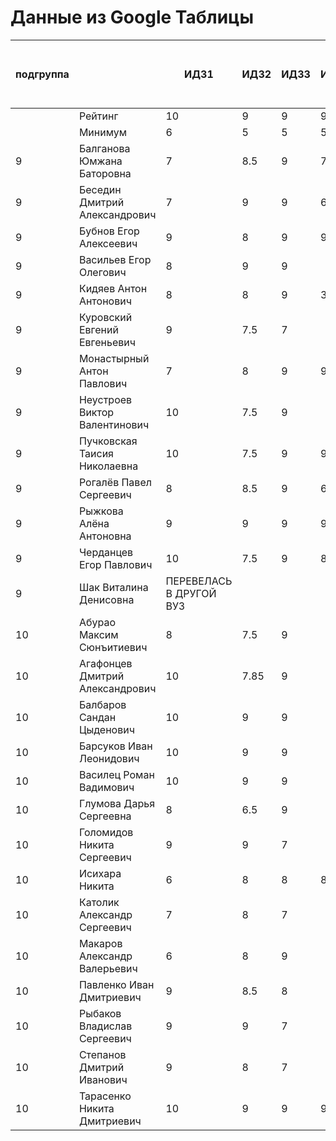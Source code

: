# Данные из Google Таблицы

| подгруппа |  | ИДЗ1 | ИДЗ2 | ИДЗ3 | ИДЗ4 | ИДЗ5 | ИДЗ | КР 1 | КР 2 | Коллоквиум | 21.09 | 28.09 | 07.10 | 12.10 | 19.10 | 26.10 | 02.11 | 09.11 | 16.11 | 23.11 | 30.11 | 07.12 | 14.12 | 21.12 | 11.01 | 18.01 | 25.01 | Доп. баллы (работа на паре) | Посещения | Конспект | Сумма баллов | Итоговая оценка |
| --- | --- | --- | --- | --- | --- | --- | --- | --- | --- | --- | --- | --- | --- | --- | --- | --- | --- | --- | --- | --- | --- | --- | --- | --- | --- | --- | --- | --- | --- | --- | --- | --- |
|  | Рейтинг | 10 | 9 | 9 | 9 | 9 | 46 | 8 | 8 | 15 |  |  |  |  |  |  |  |  |  |  |  |  |  |  |  |  |  | 9 | 9 | 5 |  |  |
|  | Минимум | 6 | 5 | 5 | 5 | 5 | 26 | 6 | 6 | 10 |  |  |  |  |  |  |  |  |  |  |  |  |  |  |  |  |  | 4 | 6 | 3 |  |  |
| 9 | Балганова Юмжана Баторовна | 7 | 8.5 | 9 | 7 | 9 | 40.5 | 7.8 | 6 | 13 | 1 | 2 | 1 | 2 | 1 | 2 | 1 | 2 | 1 | 2 | 1 | 2 | 1 | 2 |  |  |  | 3.3 | 7.56 |  | 78.16 | хорошо |
| 9 | Беседин Дмитрий Александрович | 7 | 9 | 9 | 6.5 | 7.5 | 39 | 6.5 | 7.5 | 11 | 1 | 2 | 0 | 2 | 1 | 2 | 1 | 2 | 0 | 2 | 1 | 2 | 1 | 2 |  |  |  | 2 | 6.84 |  | 72.84 | удовлетворительно |
| 9 | Бубнов Егор Алексеевич | 9 | 8 | 9 | 9 | 7 | 42 | 6 | 6 | 10 | 1 | 2 | 1 | 2 | 1 | 2 | 1 | 2 | 1 | 2 | 1 | 2 | 1 | 2 |  |  |  | 2 | 7.56 |  | 73.56 | удовлетворительно |
| 9 | Васильев Егор Олегович | 8 | 9 | 9 |  |  | 26 | 6.8 | 6 | 14 | 1 | 2 | 1 | 2 | 1 | 2 | 1 | 2 | 1 | 2 | 1 | 2 | 1 | 2 |  |  |  | 3.3 | 7.56 |  | 63.66 | удовлетворительно |
| 9 | Кидяев Антон Антонович | 8 | 8 | 9 | 3 | 9 | 37 | 6.25 | 6 | 10 | 1 | 2 | 1 | 2 | 1 | 2 | 1 | 2 | 1 | 2 | 1 | 2 | 1 | 2 |  |  |  | 2 | 7.56 |  | 68.81 | удовлетворительно |
| 9 | Куровский Евгений Евгеньевич | 9 | 7.5 | 7 |  |  | 23.5 | 6.55 | 6 | 8 | 1 | 2 | 1 | 2 | 1 | 2 | 1 | 2 | 0 | 2 | 0 | 2 | 0 | 0 |  |  |  | 2 | 5.76 |  | 51.809999999999995 | неудовлетворительно |
| 9 | Монастырный Антон Павлович | 7 | 8 | 9 | 9 | 9 | 42 | 8 | 7.5 | 10 | 1 | 2 | 1 | 2 | 1 | 2 | 1 | 2 | 1 | 2 | 1 | 2 | 1 | 2 |  |  |  | 6.6 | 7.56 |  | 81.66 | хорошо |
| 9 | Неустроев Виктор Валентинович | 10 | 7.5 | 9 |  |  | 26.5 | 8 | 6 | 15 | 1 | 2 | 1 | 2 | 1 | 2 | 1 | 2 | 1 | 2 | 1 | 2 | 1 | 0 |  |  |  | 2.8 | 6.84 |  | 65.14 | удовлетворительно |
| 9 | Пучковская Таисия Николаевна | 10 | 7.5 | 9 | 9 | 9 | 44.5 | 7.25 | 6 | 15 | 1 | 2 | 1 | 2 | 1 | 2 | 1 | 2 | 1 | 2 | 1 | 2 | 1 | 2 |  |  |  | 3.3 | 7.56 |  | 83.61 | хорошо |
| 9 | Рогалёв Павел Сергеевич | 8 | 8.5 | 9 | 6.5 |  | 32 | 6 | 4 | 8 | 1 | 2 | 1 | 2 | 1 | 2 | 1 | 2 | 1 | 2 | 1 | 2 | 1 | 0 |  |  |  | 2 | 6.84 |  | 58.84 | неудовлетворительно |
| 9 | Рыжкова Алёна Антоновна | 9 | 9 | 9 | 9 | 9 | 45 | 7.6 | 6 | 15 | 1 | 2 | 1 | 2 | 1 | 2 | 1 | 2 | 1 | 2 | 1 | 2 | 1 | 2 |  |  |  | 2.3 | 7.56 |  | 83.46 | хорошо |
| 9 | Черданцев Егор Павлович | 10 | 7.5 | 9 | 8 | 8 | 42.5 | 7.5 | 8 | 15 | 1 | 2 | 1 | 2 | 1 | 2 | 1 | 2 | 1 | 2 | 1 | 2 | 1 | 2 | 1 | 2 | 1 | 6.3 | 9 | 5 | 93.3 | отлично |
| 9 | Шак Виталина Денисовна | ПЕРЕВЕЛАСЬ В ДРУГОЙ ВУЗ |  |  |  |  |  |  |  |  |  |  |  |  |  |  |  |  |  |  |  |  |  |  |  |  |  |  |  |  |  | неудовлетворительно |
| 10 | Абурао Максим Сюнъитиевич | 8 | 7.5 | 9 |  |  | 24.5 | 6 | 5.99 | 14 | 2 | 1 | 2 | 1 | 2 | 1 | 2 | 1 | 2 | 1 | 2 | 1 | 2 | 1 |  |  |  | 6 | 7.56 |  | 64.05 | удовлетворительно |
| 10 | Агафонцев Дмитрий Александрович | 10 | 7.85 | 9 |  |  | 26.85 | 7.6 | 7 | 14.7 | 2 | 1 | 2 | 1 | 2 | 1 | 2 | 1 | 2 | 1 | 2 | 1 | 2 | 1 |  |  |  | 1 | 7.56 |  | 64.71000000000001 | удовлетворительно |
| 10 | Балбаров Сандан Цыденович | 10 | 9 | 9 |  |  | 28 | 7.6 |  |  | 2 | 1 | 2 | 1 | Б | Б | 2 | 1 | 2 | Б | Б | Б | Б | Б |  |  |  | 1.3 | 3.96 |  | 40.86 | неудовлетворительно |
| 10 | Барсуков Иван Леонидович | 10 | 9 | 9 |  |  | 28 | 8 | 7 | 14.9 | 2 | 1 | 2 | 1 | 2 | 1 | 2 | 1 | 2 | 1 | 2 | 1 | 2 | 1 |  |  |  | 4.3 | 7.56 |  | 69.75999999999999 | удовлетворительно |
| 10 | Василец Роман Вадимович | 10 | 9 | 9 |  |  | 28 | 7 | 8 | 13.9 | 2 | 1 | 2 | 1 | 2 | 1 | 2 | 1 | 2 | 1 | 2 | 1 | 2 | 1 |  |  |  | 1 | 7.56 |  | 65.46 | удовлетворительно |
| 10 | Глумова Дарья Сергеевна | 8 | 6.5 | 9 |  |  | 23.5 | 6 | 5 | 15 | 2 | 1 | 2 | 1 | 2 | 1 | 1 | 1 | 2 | 1 | 2 | 1 | 2 | 1 |  |  |  | 1 | 7.2 |  | 57.7 | неудовлетворительно |
| 10 | Голомидов Никита Сергеевич | 9 | 9 | 7 |  |  | 25 | 6 | 4 | 12 | 2 | 1 | 2 | 1 | 2 | 1 | 2 | 1 | 2 | 1 | 2 | 1 | 2 | 1 |  |  |  | 1 | 7.56 |  | 55.56 | неудовлетворительно |
| 10 | Исихара Никита | 6 | 8 | 8 | 8 | 8 | 38 | 6.8 | 7 | 11.5 | 2 | 1 | 2 | 1 | 2 | 1 | 2 | 1 | 2 | 1 | 2 | 1 | 2 | 1 | 1 | 2 |  | 4 | 8.64 | 5 | 80.94 | хорошо |
| 10 | Католик Александр Сергеевич | 7 | 8 | 7 |  |  | 22 | 6 | 6 | 11.4 | 2 | 1 | 2 | 1 | 2 | 1 | 2 | 1 | 2 | 1 | 2 | 1 | 2 | 1 |  |  |  | 1 | 7.56 |  | 53.959999999999994 | неудовлетворительно |
| 10 | Макаров Александр Валерьевич | 6 | 8 | 9 |  |  | 23 | 7.8 | 8 | 12 | 2 | 1 | 2 | 1 | 2 | 1 | 2 | 1 | 2 | 1 | 2 | 1 | 2 | 1 |  |  |  | 4.3 | 7.56 |  | 62.66 | удовлетворительно |
| 10 | Павленко Иван Дмитриевич | 9 | 8.5 | 8 |  |  | 25.5 | 6 | 6 | 11.5 | 2 | 1 | 2 | 1 | 2 | 1 | 2 | 1 | 2 | 1 | 2 | 1 | 2 | 1 |  |  |  | 1 | 7.56 |  | 57.56 | неудовлетворительно |
| 10 | Рыбаков Владислав Сергеевич | 9 | 9 | 7 |  |  | 25 | 6.5 | 8 | 14 | 2 | 1 | 2 | 1 | 2 | 1 | 2 | 1 | 2 | 1 | 2 | 1 | 2 | 1 |  |  |  | 1 | 7.56 |  | 62.06 | удовлетворительно |
| 10 | Степанов Дмитрий Иванович | 9 | 8 | 7 |  |  | 24 | 8 | 8 | 15 | 2 | 1 | 2 | 1 | 2 | 1 | 2 | 1 | 2 | 1 | 2 | 1 | 2 | 1 |  |  |  | 2.2 | 7.56 |  | 64.76 | удовлетворительно |
| 10 | Тарасенко Никита Дмитриевич | 10 | 9 | 9 | 9 | 8 | 45 | 8 | 7.5 | 14 | 2 | 1 | 2 | 1 | 1 | 2 | 1 | 2 | 1 | 2 | 0 | 2 | 1 | 2 |  |  |  | 2.3 | 7.2 |  | 84 | хорошо |
